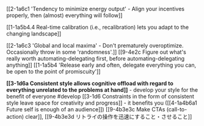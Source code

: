 [[2-1a6c1 'Tendency to minimize energy output' - Align your incentives properly, then (almost) everything will follow]]

[[1-1a5b4.4 Real-time calibration (i.e., recalibration) lets you adapt to the changing landscape]]

[[2-1a6c3 'Global and local maxima' - Don't prematurely overoptimize. Occasionally throw in some 'randomness'.]]
	[[9-4e2c Figure out what's really worth automating-delegating first, before automating-delegating anything]]
		[[1-1a5b4 'Release early and often, delegate everything you can, be open to the point of promiscuity']]

**[[3-1d6a Consistent style allows cognitive offload with regard to everything unrelated to the problems at hand]]** - develop your style for the benefit of everyone #develop 
	[[3-1d6 Constraints in the form of consistent style leave space for creativity and progress]] - it benefits you ([[4-1a4b6a1 Future self is enough of an audience]])
		[[9-4b3e3c Make CTAs (call-to-action) clear]], [[9-4b3e3d リトライの操作を迅速にすること・させること]]